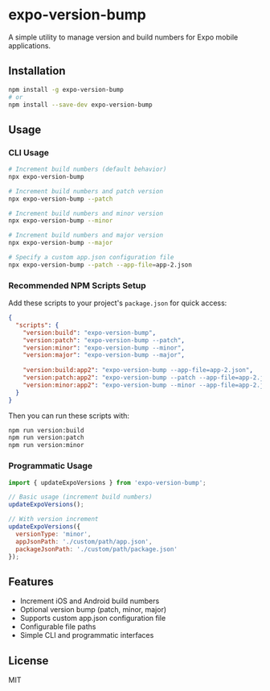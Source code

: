 # expo-version-bump

A simple utility to manage version and build numbers for Expo mobile applications.

## Installation

```bash
npm install -g expo-version-bump
# or
npm install --save-dev expo-version-bump
```

## Usage

### CLI Usage

```bash
# Increment build numbers (default behavior)
npx expo-version-bump

# Increment build numbers and patch version
npx expo-version-bump --patch

# Increment build numbers and minor version
npx expo-version-bump --minor

# Increment build numbers and major version
npx expo-version-bump --major

# Specify a custom app.json configuration file
npx expo-version-bump --patch --app-file=app-2.json
```

### Recommended NPM Scripts Setup

Add these scripts to your project's `package.json` for quick access:

```json
{
  "scripts": {
    "version:build": "expo-version-bump",
    "version:patch": "expo-version-bump --patch",
    "version:minor": "expo-version-bump --minor",
    "version:major": "expo-version-bump --major",
    
    "version:build:app2": "expo-version-bump --app-file=app-2.json",
    "version:patch:app2": "expo-version-bump --patch --app-file=app-2.json",
    "version:minor:app2": "expo-version-bump --minor --app-file=app-2.json"
  }
}
```

Then you can run these scripts with:

```bash
npm run version:build
npm run version:patch
npm run version:minor
```

### Programmatic Usage

```javascript
import { updateExpoVersions } from 'expo-version-bump';

// Basic usage (increment build numbers)
updateExpoVersions();

// With version increment
updateExpoVersions({
  versionType: 'minor',
  appJsonPath: './custom/path/app.json',
  packageJsonPath: './custom/path/package.json'
});
```

## Features

- Increment iOS and Android build numbers
- Optional version bump (patch, minor, major)
- Supports custom app.json configuration file
- Configurable file paths
- Simple CLI and programmatic interfaces

## License

MIT
